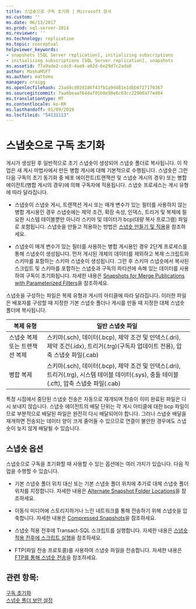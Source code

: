 ```yaml
---
title: 스냅숏으로 구독 초기화 | Microsoft 문서
ms.custom: ''
ms.date: 06/13/2017
ms.prod: sql-server-2014
ms.reviewer: ''
ms.technology: replication
ms.topic: conceptual
helpviewer_keywords:
- snapshots [SQL Server replication], initializing subscriptions
- initializing subscriptions [SQL Server replication], snapshots
ms.assetid: 77a9ade2-cdc0-4ae9-a02d-6e29d7c2ada0
author: MashaMSFT
ms.author: mathoma
manager: craigg
ms.openlocfilehash: 23ad4cd92d186f43fb1a9dd81e1dbb0727170367
ms.sourcegitcommit: 7aa6beaaf64daf01b0e98e6c63cc22906a77ed04
ms.translationtype: MT
ms.contentlocale: ko-KR
ms.lasthandoff: 01/09/2019
ms.locfileid: "54131113"
---
```

# <a name="initialize-a-subscription-with-a-snapshot"></a>스냅숏으로 구독 초기화
  게시가 생성된 후 일반적으로 초기 스냅숏이 생성되어 스냅숏 폴더로 복사됩니다. 이 작업은 새 게시 마법사에서 만든 병합 게시에 대해 기본적으로 수행됩니다. 스냅숏은 그런 다음 구독의 초기 동기화 중 배포 에이전트(트랜잭션 및 스냅숏 게시의 경우) 또는 병합 에이전트(병합 게시의 경우)에 의해 구독자에 적용됩니다. 스냅숏 프로세스는 게시 유형에 따라 달라집니다.  
  
-   스냅숏이 스냅숏 게시, 트랜잭션 게시 또는 매개 변수가 있는 필터를 사용하지 않는 병합 게시용인 경우 스냅숏에는 제약 조건, 확장 속성, 인덱스, 트리거 및 복제에 필요한 시스템 테이블뿐만 아니라 스키마 및 데이터가 bcp(대량 복사 프로그램) 파일로 포함됩니다. 스냅숏을 만들고 적용하는 방법은 [스냅숏 만들기 및 적용](create-and-apply-the-snapshot.md)을 참조하세요.  
  
-   스냅숏이 매개 변수가 있는 필터를 사용하는 병합 게시용인 경우 2단계 프로세스를 통해 스냅숏이 생성됩니다. 먼저 게시된 개체의 데이터를 제외하고 복제 스크립트와 스키마를 포함하는 스키마 스냅숏이 생성됩니다. 그런 후 스키마 스냅숏에서 복사된 스크립트 및 스키마를 포함하는 스냅숏과 구독의 파티션에 속해 있는 데이터를 사용하여 구독이 초기화됩니다. 자세한 내용은 [Snapshots for Merge Publications with Parameterized Filters](snapshots-for-merge-publications-with-parameterized-filters.md)을 참조하세요.  
  
 스냅숏을 구성하는 파일은 복제 유형과 게시의 아티클에 따라 달라집니다. 이러한 파일은 배포자를 구성할 때 지정한 기본 스냅숏 폴더나 게시를 만들 때 지정한 대체 스냅숏 폴더에 복사됩니다.  
  
|복제 유형|일반 스냅숏 파일|  
|-------------------------|---------------------------|  
|스냅숏 복제 또는 트랜잭션 복제|스키마(.sch), 데이터(.bcp), 제약 조건 및 인덱스(.dri), 제약 조건(.idx), 트리거(.trg)(구독자 업데이트 전용), 압축 스냅숏 파일(.cab)|  
|병합 복제|스키마(.sch), 데이터(.bcp), 제약 조건 및 인덱스(.dri), 트리거(.trg), 시스템 테이블 데이터(.sys), 충돌 테이블(.cft), 압축 스냅숏 파일(.cab)|  
  
 특정 시점에서 중단된 스냅숏 전송은 자동으로 재개되며 전송이 이미 완료된 파일은 다시 보내지 않습니다. 스냅숏 에이전트의 배달 단위는 각 게시 아티클에 대한 bcp 파일이므로 부분적으로 배달된 파일은 완전히 다시 배달되어야 합니다. 그러나 스냅숏 배달을 재개하면 전송되는 데이터 양이 크게 줄어들 수 있으므로 연결이 불안한 경우에도 스냅숏이 늦지 않게 배달될 수 있습니다.  
  
## <a name="snapshot-options"></a>스냅숏 옵션  
 스냅숏으로 구독을 초기화할 때 사용할 수 있는 옵션에는 여러 가지가 있습니다. 다음 작업을 수행할 수 있습니다.  
  
-   기본 스냅숏 폴더 위치 대신 또는 기본 스냅숏 폴더 위치에 추가로 대체 스냅숏 폴더 위치를 지정합니다. 자세한 내용은 [Alternate Snapshot Folder Locations](alternate-snapshot-folder-locations.md)을 참조하세요.  
  
-   이동식 미디어에 스토리지하거나 느린 네트워크를 통해 전송하기 위해 스냅숏을 압축합니다. 자세한 내용은 [Compressed Snapshots](compressed-snapshots.md)을 참조하세요.  
  
-   스냅숏 적용 전후에 Transact-SQL 스크립트를 실행합니다. 자세한 내용은 [스냅숏 적용 전후에 스크립트 실행](snapshot-options.md#execute-scripts-before-and-after-snapshot-is-applied)을 참조하세요.  
  
-   FTP(파일 전송 프로토콜)를 사용하여 스냅숏 파일을 전송합니다. 자세한 내용은 [FTP를 통해 스냅숏 전송](transfer-snapshots-through-ftp.md)을 참조하세요.  
  
## <a name="see-also"></a>관련 항목:  
 [구독 초기화](initialize-a-subscription.md)   
 [스냅숏 폴더 보안 설정](security/secure-the-snapshot-folder.md)  
  
  
